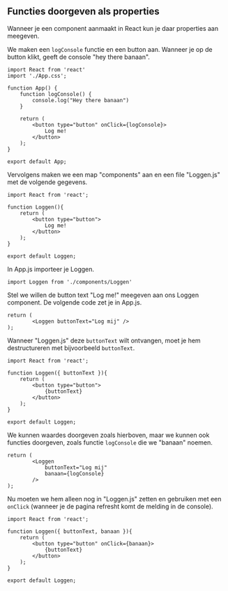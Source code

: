 ## Functies doorgeven als properties

Wanneer je een component aanmaakt in React kun je daar properties aan meegeven.

We maken een `logConsole` functie en een button aan. Wanneer je op de button klikt, geeft de console "hey there banaan".

    import React from 'react'
    import './App.css';
    
    function App() {
        function logConsole() {
            console.log("Hey there banaan")
        }
    
        return (
            <button type="button" onClick={logConsole}>
                Log me!
            </button>
        );
    }
    
    export default App;

Vervolgens maken we een map "components" aan en een file "Loggen.js" met de volgende gegevens.

    import React from 'react';

    function Loggen(){
        return (
            <button type="button">
                Log me!
            </button>
        );
    }

    export default Loggen;

In App.js importeer je Loggen.

    import Loggen from './components/Loggen'

Stel we willen de button text "Log me!" meegeven aan ons Loggen component. De volgende code zet je in App.js.

    return (
            <Loggen buttonText="Log mij" />
    );

Wanneer "Loggen.js" deze `buttonText` wilt ontvangen, moet je hem destructureren met bijvoorbeeld `buttonText`.

    import React from 'react';

    function Loggen({ buttonText }){
        return (
            <button type="button">
                {buttonText}
            </button>
        );
    }

    export default Loggen;

We kunnen waardes doorgeven zoals hierboven, maar we kunnen ook functies doorgeven, zoals functie `logConsole` die we "banaan" noemen.

    return (
            <Loggen
                buttonText="Log mij"
                banaan={logConsole}
            />
    );

Nu moeten we hem alleen nog in "Loggen.js" zetten en gebruiken met een `onClick` (wanneer je de pagina refresht komt de melding in de console).

    import React from 'react';

    function Loggen({ buttonText, banaan }){
        return (
            <button type="button" onClick={banaan}>
                {buttonText}
            </button>
        );
    }

    export default Loggen;